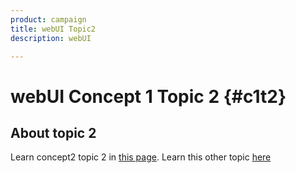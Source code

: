 ```yaml
---
product: campaign
title: webUI Topic2
description: webUI

---
```

# webUI Concept 1 Topic 2 {#c1t2}

## About topic 2

Learn concept2 topic 2 in [this page](../concept2/topic2.md).
Learn this other topic [here](../../automation/workflow/about-workflows.md)